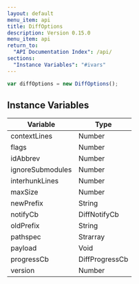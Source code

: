 ```yaml
---
layout: default
menu_item: api
title: DiffOptions
description: Version 0.15.0
menu_item: api
return_to:
  "API Documentation Index": /api/
sections:
  "Instance Variables": "#ivars"
---
```


```js
var diffOptions = new DiffOptions();
```

## <a name="ivars"></a>Instance Variables

| Variable | Type |
| --- | --- |
| <a name="contextLines"></a>contextLines | Number |
| <a name="flags"></a>flags | Number |
| <a name="idAbbrev"></a>idAbbrev | Number |
| <a name="ignoreSubmodules"></a>ignoreSubmodules | Number |
| <a name="interhunkLines"></a>interhunkLines | Number |
| <a name="maxSize"></a>maxSize | Number |
| <a name="newPrefix"></a>newPrefix | String |
| <a name="notifyCb"></a>notifyCb | DiffNotifyCb |
| <a name="oldPrefix"></a>oldPrefix | String |
| <a name="pathspec"></a>pathspec | Strarray |
| <a name="payload"></a>payload | Void |
| <a name="progressCb"></a>progressCb | DiffProgressCb |
| <a name="version"></a>version | Number |

